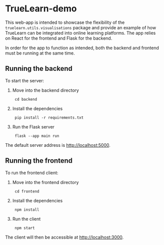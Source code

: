 # TrueLearn-demo

This web-app is intended to showcase the flexibility of the `truelearn.utils.visualisations` package and provide an example of how TrueLearn can be integrated into online learning platforms. The app relies on React for the frontend and Flask for the backend.

In order for the app to function as intended, both the backend and frontend must be running at the same time.

## Running the backend

To start the server:
1. Move into the backend directory
  
        cd backend
  
2. Install the dependencies

        pip install -r requirements.txt

3. Run the Flask server

        flask --app main run

The default server address is [http://localhost:5000](http://localhost:5000).

## Running the frontend

To run the frontend client:
1. Move into the frontend directory
  
        cd frontend

2. Install the dependencies

        npm install

3. Run the client

        npm start

The client will then be accessible at [http://localhost:3000](http://localhost:3000).
